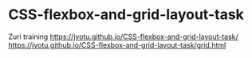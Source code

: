 # CSS-flexbox-and-grid-layout-task
Zuri training
https://jvotu.github.io/CSS-flexbox-and-grid-layout-task/
<br>
https://jvotu.github.io/CSS-flexbox-and-grid-layout-task/grid.html
